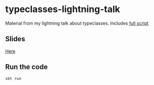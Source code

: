 # typeclasses-lightning-talk

Material from my lightning talk about typeclasses.
Includes [full script](Outline.md)

## Slides
[Here](https://github.com/martinlechner1/typeclasses-lightning-talk/raw/master/behavior.pptx)

## Run the code
```
sbt run
```
